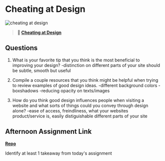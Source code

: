 # Cheating at Design

![cheating at design](https://bcw.blob.core.windows.net/public/img/courses/5247609446691139)

> **📖 [Cheating at Design](https://codeworksacademy.com/fs-student-guide/resources/wk1/04-Cheating-at-Design)**

## Questions

1. What is your favorite tip that you think is the most beneficial to improving your design?
-distinction on different parts of your site should be subtle, smooth but useful

2. Compile a couple resources that you think might be helpful when trying to review examples of good design ideas.
-different background colors
-boxshadows
-reducing opacity on texts/images

3. How do you think good design influences people when visiting a website and what sorts of things could you convey through design alone?
-ease of access, freindliness, what your websites product/service is,
easily distiguishable different parts of your site

## Afternoon Assignment Link

**[Repo](https://github.com/Jacobzeme8/NewCopySite)**

Identify at least 1 takeaway from today's assignment
